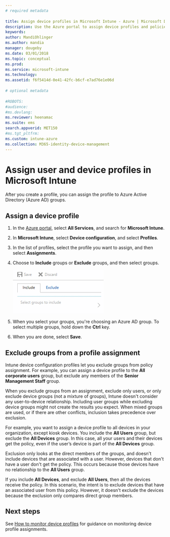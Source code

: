 ```yaml
---
# required metadata

title: Assign device profiles in Microsoft Intune - Azure | Microsoft Docs
description: Use the Azure portal to assign device profiles and policies to users and devices. Learn how to exclude groups from a profile assignment in Microsoft InTune.
keywords:
author: MandiOhlinger
ms.author: mandia
manager: dougeby
ms.date: 03/01/2018
ms.topic: conceptual
ms.prod:
ms.service: microsoft-intune
ms.technology:
ms.assetid: f6f5414d-0e41-42fc-b6cf-e7ad76e1e06d

# optional metadata

#ROBOTS:
#audience:
#ms.devlang:
ms.reviewer: heenamac
ms.suite: ems
search.appverid: MET150
#ms.tgt_pltfrm:
ms.custom: intune-azure
ms.collection: M365-identity-device-management
---
```


# Assign user and device profiles in Microsoft Intune

After you create a profile, you can assign the profile to Azure Active Directory (Azure AD) groups.

## Assign a device profile

1. In the [Azure portal](https://portal.azure.com), select **All Services**, and search for **Microsoft Intune**.
2. In **Microsoft Intune**, select **Device configuration**, and select **Profiles**.
3. In the list of profiles, select the profile you want to assign, and then select **Assignments**.
4. Choose to **Include** groups or **Exclude** groups, and then select groups.  

    ![Screenshot of options to include or exclude groups from a profile assignment](./media/group-include-exclude.png)

5. When you select your groups, you're choosing an Azure AD group. To select multiple groups, hold down the **Ctrl** key.
6. When you are done, select **Save**.

## Exclude groups from a profile assignment

Intune device configuration profiles let you exclude groups from policy assignment. For example, you can assign a device profile to the **All corporate users** group, but exclude any members of the **Senior Management Staff** group.

When you exclude groups from an assignment, exclude only users, or only exclude device groups (not a mixture of groups), Intune doesn't consider any user-to-device relationship. Including user groups while excluding device groups might not create the results you expect. When mixed groups are used, or if there are other conflicts, inclusion takes precedence over exclusion.

For example, you want to assign a device profile to all devices in your organization, except kiosk devices. You include the **All Users** group, but exclude the **All Devices** group. In this case, all your users and their devices get the policy, even if the user’s device is part of the **All Devices** group.

Exclusion only looks at the direct members of the groups, and doesn't include devices that are associated with a user. However, devices that don't have a user don't get the policy. This occurs because those devices have no relationship to the **All Users** group.

If you include **All Devices**, and exclude **All Users**, then all the devices receive the policy. In this scenario, the intent is to exclude devices that have an associated user from this policy. However, it doesn't exclude the devices because the exclusion only compares direct group members.

## Next steps
See [How to monitor device profiles](device-profile-monitor.md) for guidance on monitoring device profile assignments.
